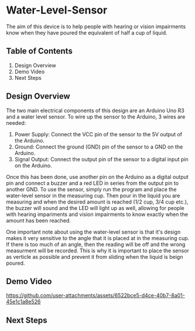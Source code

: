 # Water-Level-Sensor

The aim of this device is to help people with hearing or vision impairments know when they have poured the equivalent of half a cup of liquid.

## Table of Contents

  1) Design Overview
  2) Demo Video
  3) Next Steps

## Design Overview
The two main electrical components of this design are an Arduino Uno R3 and a water level sensor. To wire up the sensor to the Arduino, 3 wires are needed:
  1) Power Supply: Connect the VCC pin of the sensor to the 5V output of the Arduino.
  2) Ground: Connect the ground (GND) pin of the sensor to a GND on the Arduino.
  3) Signal Output: Connect the output pin of the sensor to a digital input pin on the Arduino.

Once this has been done, use another pin on the Arduino as a digital output pin and connect a buzzer and a red LED in series from the output pin to another GND. To use the sensor, simply run the program and place the water-level sensor in the measuring cup. Then pour in the liquid you are measuring and when the desired amount is reached (1/2 cup, 3/4 cup etc.), the buzzer will sound and the LED will light up as well, allowing for people with hearing impariments and vision impairments to know exactly when the amount has been reached.

One important note about using the water-level sensor is that it's design makes it very sensitive to the angle that it is placed at in the measuring cup. If there is too much of an angle, then the reading will be off and the wrong measurment will be recorded. This is why it is important to place the sensor as verticle as possible and prevent it from sliding when the liquid is beign poured.

## Demo Video
https://github.com/user-attachments/assets/6522bce5-d4ce-40b7-8a01-45e1c1a8e526

## Next Steps





